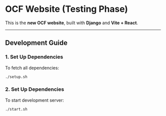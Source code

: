 # OCF Website (Testing Phase)

This is the **new OCF website**, built with **Django** and **Vite + React**.

---

## Development Guide

### 1. Set Up Dependencies
To fetch all dependencies:

```bash
./setup.sh
```

### 2. Set Up Dependencies
To start development server:

```bash
./start.sh
```
